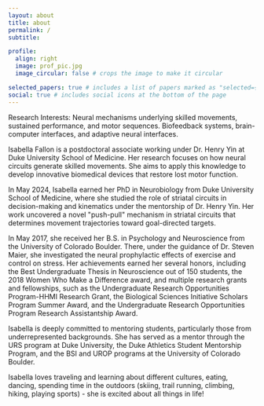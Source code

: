 ```yaml
---
layout: about
title: about
permalink: /
subtitle: 

profile:
  align: right
  image: prof_pic.jpg
  image_circular: false # crops the image to make it circular

selected_papers: true # includes a list of papers marked as "selected={true}"
social: true # includes social icons at the bottom of the page
---
```


Research Interests:
Neural mechanisms underlying skilled movements, sustained performance, and motor sequences. Biofeedback systems, brain-computer interfaces, and adaptive neural interfaces.

Isabella Fallon is a postdoctoral associate working under Dr. Henry Yin at Duke University School of Medicine. Her research focuses on how neural circuits generate skilled movements. She aims to apply this knowledge to develop innovative biomedical devices that restore lost motor function.

In May 2024, Isabella earned her PhD in Neurobiology from Duke University School of Medicine, where she studied the role of striatal circuits in decision-making and kinematics under the mentorship of Dr. Henry Yin. Her work uncovered a novel "push-pull" mechanism in striatal circuits that determines movement trajectories toward goal-directed targets.

In May 2017, she received her B.S. in Psychology and Neuroscience from the University of Colorado Boulder. There, under the guidance of Dr. Steven Maier, she investigated the neural prophylactic effects of exercise and control on stress. Her achievements earned her several honors, including the Best Undergraduate Thesis in Neuroscience out of 150 students, the 2018 Women Who Make a Difference award, and multiple research grants and fellowships, such as the Undergraduate Research Opportunities Program-HHMI Research Grant, the Biological Sciences Initiative Scholars Program Summer Award, and the Undergraduate Research Opportunities Program Research Assistantship Award.

Isabella is deeply committed to mentoring students, particularly those from underrepresented backgrounds. She has served as a mentor through the URS program at Duke University, the Duke Athletics Student Mentorship Program, and the BSI and UROP programs at the University of Colorado Boulder.

Isabella loves traveling and learning about different cultures, eating, dancing, spending time in the outdoors (skiing, trail running, climbing, hiking, playing sports) - she is excited about all things in life!

